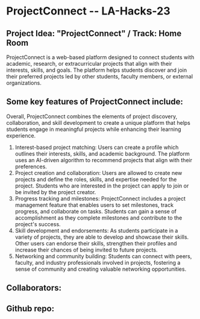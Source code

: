# ProjectConnect -- LA-Hacks-23
## Project Idea: "ProjectConnect" / Track: Home Room

ProjectConnect is a web-based platform designed to connect students with academic, research, or extracurricular projects that align with their interests, skills, and goals. The platform helps students discover and join their preferred projects led by other students, faculty members, or external organizations.



## Some key features of ProjectConnect include:

Overall, ProjectConnect combines the elements of project discovery, collaboration, and skill development to create a unique platform that helps students engage in meaningful projects while enhancing their learning experience.

1. Interest-based project matching: Users can create a profile which outlines their interests, skills, and academic background. The platform uses an AI-driven algorithm to recommend projects that align with their preferences.
2. Project creation and collaboration: Users are allowed to create new projects and define the roles, skills, and expertise needed for the project. Students who are interested in the project can apply to join or be invited by the project creator.
3. Progress tracking and milestones: ProjectConnect includes a project management feature that enables users to set milestones, track progress, and collaborate on tasks. Students can gain a sense of accomplishment as they complete milestones and contribute to the project's success.
4. Skill development and endorsements: As students participate in a variety of projects, they are able to develop and showcase their skills. Other users can endorse their skills, strengthen their profiles and increase their chances of being invited to future projects.
5. Networking and community building: Students can connect with peers, faculty, and industry professionals involved in projects, fostering a sense of community and creating valuable networking opportunities.


## Collaborators:

## Github repo:



